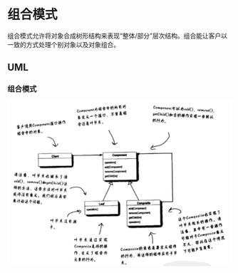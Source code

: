 # 组合模式
组合模式允许将对象合成树形结构来表现“整体/部分”层次结构。组合能让客户以一致的方式处理个别对象以及对象组合。

## UML
### 组合模式
![组合模式](images/combination.png)
